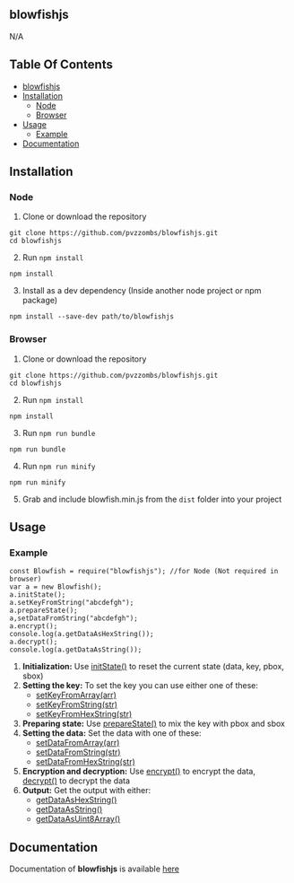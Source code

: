 ## blowfishjs
N/A

<!-- omit in toc -->
## Table Of Contents
- [blowfishjs](#blowfishjs)
- [Installation](#installation)
  - [Node](#node)
  - [Browser](#browser)
- [Usage](#usage)
  - [Example](#example)
- [Documentation](#documentation)

## Installation
### Node
1. Clone or download the repository
```
git clone https://github.com/pvzzombs/blowfishjs.git
cd blowfishjs
```
2. Run `npm install`
```
npm install
```
3. Install as a dev dependency (Inside another node project or npm package)  
```
npm install --save-dev path/to/blowfishjs
```
### Browser
1. Clone or download the repository
```
git clone https://github.com/pvzzombs/blowfishjs.git
cd blowfishjs
```
2. Run `npm install`
```
npm install
```
3. Run `npm run bundle`
```
npm run bundle
```
4. Run `npm run minify`
```
npm run minify
```
5. Grab and include blowfish.min.js from the `dist` folder into your project

## Usage
### Example
```
const Blowfish = require("blowfishjs"); //for Node (Not required in browser)
var a = new Blowfish();
a.initState();
a.setKeyFromString("abcdefgh");
a.prepareState();
a,setDataFromString("abcdefgh");
a.encrypt();
console.log(a.getDataAsHexString());
a.decrypt();
console.log(a.getDataAsString());
```
1. **Initialization:** Use [initState()]() to reset the current state (data, key, pbox, sbox)
2. **Setting the key:** To set the key you can use either one of these:
    - [setKeyFromArray(arr)]()
    - [setKeyFromString(str)]()
    - [setKeyFromHexString(str)]()
3. **Preparing state:** Use [prepareState()]() to mix the key with pbox and sbox
4. **Setting the data:** Set the data with one of these:
    - [setDataFromArray(arr)]()
    - [setDataFromString(str)]()
    - [setDataFromHexString(str)]()
5. **Encryption and decryption:** Use [encrypt()]() to encrypt the data, [decrypt()]() to decrypt the data
6. **Output:** Get the output with either:
    - [getDataAsHexString()]()
    - [getDataAsString()]()
    - [getDataAsUint8Array()]()

## Documentation
Documentation of **blowfishjs** is available [here](docs/blowfishjs.md)

